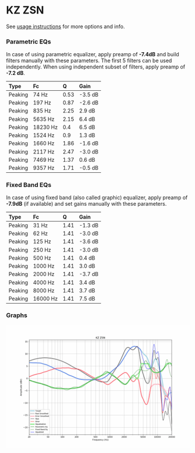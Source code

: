 # KZ ZSN
See [usage instructions](https://github.com/jaakkopasanen/AutoEq#usage) for more options and info.

### Parametric EQs
In case of using parametric equalizer, apply preamp of **-7.4dB** and build filters manually
with these parameters. The first 5 filters can be used independently.
When using independent subset of filters, apply preamp of **-7.2 dB**.

| Type    | Fc       |    Q | Gain    |
|:--------|:---------|:-----|:--------|
| Peaking | 74 Hz    | 0.53 | -3.5 dB |
| Peaking | 197 Hz   | 0.87 | -2.6 dB |
| Peaking | 835 Hz   | 2.25 | 2.9 dB  |
| Peaking | 5635 Hz  | 2.15 | 6.4 dB  |
| Peaking | 18230 Hz | 0.4  | 6.5 dB  |
| Peaking | 1524 Hz  | 0.9  | 1.3 dB  |
| Peaking | 1660 Hz  | 1.86 | -1.6 dB |
| Peaking | 2117 Hz  | 2.47 | -3.0 dB |
| Peaking | 7469 Hz  | 1.37 | 0.6 dB  |
| Peaking | 9357 Hz  | 1.71 | -0.5 dB |

### Fixed Band EQs
In case of using fixed band (also called graphic) equalizer, apply preamp of **-7.9dB**
(if available) and set gains manually with these parameters.

| Type    | Fc       |    Q | Gain    |
|:--------|:---------|:-----|:--------|
| Peaking | 31 Hz    | 1.41 | -1.3 dB |
| Peaking | 62 Hz    | 1.41 | -3.0 dB |
| Peaking | 125 Hz   | 1.41 | -3.6 dB |
| Peaking | 250 Hz   | 1.41 | -3.0 dB |
| Peaking | 500 Hz   | 1.41 | 0.4 dB  |
| Peaking | 1000 Hz  | 1.41 | 3.0 dB  |
| Peaking | 2000 Hz  | 1.41 | -3.7 dB |
| Peaking | 4000 Hz  | 1.41 | 3.4 dB  |
| Peaking | 8000 Hz  | 1.41 | 3.7 dB  |
| Peaking | 16000 Hz | 1.41 | 7.5 dB  |

### Graphs
![](./KZ%20ZSN.png)